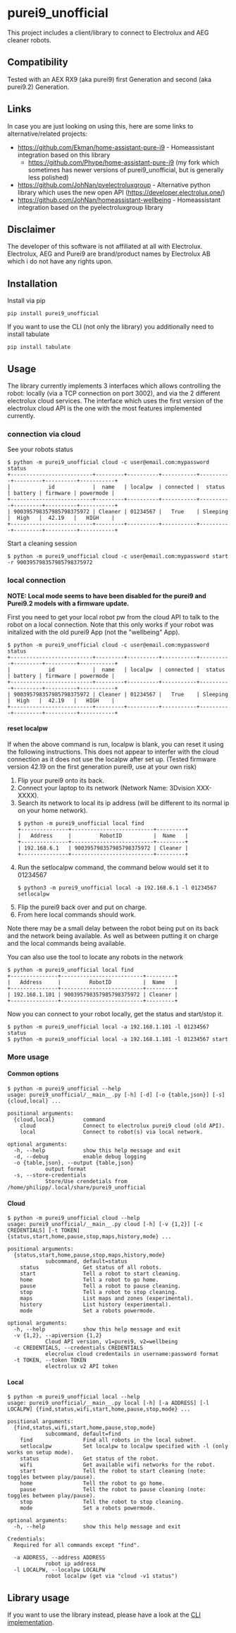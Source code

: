 purei9_unofficial
=================

This project includes a client/library to connect to Electrolux and AEG cleaner robots.

Compatibility
-------------

Tested with an AEX RX9 (aka purei9) first Generation and second (aka purei9.2) Generation.

Links
-------------

In case you are just looking on using this, here are some links to alternative/related projects:

 - https://github.com/Ekman/home-assistant-pure-i9 - Homeassistant integration based on this library
 	- https://github.com/Phype/home-assistant-pure-i9 (my fork which sometimes has newer versions of purei9_unofficial, but is generally less polished)
 - https://github.com/JohNan/pyelectroluxgroup - Alternative python library which uses the new open API (https://developer.electrolux.one/)
 - https://github.com/JohNan/homeassistant-wellbeing - Homeassistant integration based on the pyelectroluxgroup library

Disclaimer
----------

The developer of this software is not affiliated at all with Electrolux. Electrolux, AEG and Purei9 are brand/product names by Electrolux AB which i do not have any rights upon.

Installation
------------

Install via pip

	pip install purei9_unofficial 
	
If you want to use the CLI (not only the library) you additionally need to install tabulate

	pip install tabulate 

Usage
-----

The library currently implements 3 interfaces which allows controlling the robot: locally (via a TCP connection on port 3002), and via the 2 different electrolux cloud services. The interface which uses the first version of the electrolux cloud API is the one with the most features implemented currently.

### connection via cloud

See your robots status

	$ python -m purei9_unofficial cloud -c user@email.com:mypassword status
	+--------------------------+---------+----------+-----------+----------+---------+----------+-----------+
	|            id            |  name   | localpw  | connected |  status  | battery | firmware | powermode |
	+--------------------------+---------+----------+-----------+----------+---------+----------+-----------+
	| 900395798357985798375972 | Cleaner | 01234567 |   True    | Sleeping |  High   |  42.19   |   HIGH    |
	+--------------------------+---------+----------+-----------+----------+---------+----------+-----------+
	
Start a cleaning session

	$ python -m purei9_unofficial cloud -c user@email.com:mypassword start -r 900395798357985798375972

### local connection

**NOTE: Local mode seems to have been disabled for the purei9 and Purei9.2 models with a firmware update.**

First you need to get your local robot pw from the cloud API to talk to the robot on a local connection. Note that this only works if your robot was initalized with the old purei9 App (not the "wellbeing" App).

	$ python -m purei9_unofficial cloud -c user@email.com:mypassword status
	+--------------------------+---------+----------+-----------+----------+---------+----------+-----------+
	|            id            |  name   | localpw  | connected |  status  | battery | firmware | powermode |
	+--------------------------+---------+----------+-----------+----------+---------+----------+-----------+
	| 900395798357985798375972 | Cleaner | 01234567 |   True    | Sleeping |  High   |  42.19   |   HIGH    |
	+--------------------------+---------+----------+-----------+----------+---------+----------+-----------+
	
#### reset localpw
If when the above command is run, localpw is blank, you can reset it using the following instructions. This does not appear to interfer with the cloud connection as it does not use the localpw after set up. (Tested firmware version 42.19 on the first generation purei9, use at your own risk)

1. Flip your purei9 onto its back.
2. Connect your laptop to its network (Network Name: 3Dvision XXX-XXXX).
3. Search its network to local its ip address (will be different to its normal ip on your home network).
	```
	$ python -m purei9_unofficial local find
	+---------------+--------------------------+---------+
	|   Address     |         RobotID          |  Name   |
	+---------------+--------------------------+---------+
	| 192.168.6.1   | 900395798357985798375972 | Cleaner |
	+---------------+--------------------------+---------+
	```
4. Run the setlocalpw command, the command below would set it to 01234567
	```
	$ python3 -m purei9_unofficial local -a 192.168.6.1 -l 01234567 setlocalpw
	```
5. Flip the purei9 back over and put on charge.
6. From here local commands should work.

Note there may be a small delay between the robot being put on its back and the network being available. As well as between putting it on charge and the local commands being available.


You can also use the tool to locate any robots in the network

	$ python -m purei9_unofficial local find
	+---------------+--------------------------+---------+
	|   Address     |         RobotID          |  Name   |
	+---------------+--------------------------+---------+
	| 192.168.1.101 | 900395798357985798375972 | Cleaner |
	+---------------+--------------------------+---------+
	
Now you can connect to your robot locally, get the status and start/stop it.

	$ python -m purei9_unofficial local -a 192.168.1.101 -l 01234567 status
	$ python -m purei9_unofficial local -a 192.168.1.101 -l 01234567 start

### More usage

#### Common options

	$ python -m purei9_unofficial --help
	usage: purei9_unofficial/__main__.py [-h] [-d] [-o {table,json}] [-s] {cloud,local} ...

	positional arguments:
	  {cloud,local}         command
	    cloud               Connect to electrolux purei9 cloud (old API).
	    local               Connect to robot(s) via local network.

	optional arguments:
	  -h, --help            show this help message and exit
	  -d, --debug           enable debug logging
	  -o {table,json}, --output {table,json}
				output format
	  -s, --store-credentials
				Store/Use crendetials from /home/philipp/.local/share/purei9_unofficial
                            
#### Cloud

	$ python -m purei9_unofficial cloud --help
	usage: purei9_unofficial/__main__.py cloud [-h] [-v {1,2}] [-c CREDENTIALS] [-t TOKEN] {status,start,home,pause,stop,maps,history,mode} ...

	positional arguments:
	  {status,start,home,pause,stop,maps,history,mode}
				subcommand, default=status
	    status              Get status of all robots.
	    start               Tell a robot to start cleaning.
	    home                Tell a robot to go home.
	    pause               Tell a robot to pause cleaning.
	    stop                Tell a robot to stop cleaning.
	    maps                List maps and zones (experimental).
	    history             List history (experimental).
	    mode                Set a robots powermode.

	optional arguments:
	  -h, --help            show this help message and exit
	  -v {1,2}, --apiversion {1,2}
				Cloud API version, v1=purei9, v2=wellbeing
	  -c CREDENTIALS, --credentials CREDENTIALS
				elecrolux cloud credentails in username:password format
	  -t TOKEN, --token TOKEN
				electrolux v2 API token

#### Local
	
	$ python -m purei9_unofficial local --help
	usage: purei9_unofficial/__main__.py local [-h] [-a ADDRESS] [-l LOCALPW] {find,status,wifi,start,home,pause,stop,mode} ...

	positional arguments:
	  {find,status,wifi,start,home,pause,stop,mode}
				subcommand, default=find
	    find                Find all robots in the local subnet.
	    setlocalpw          Set localpw to localpw specified with -l (only works on setup mode).
	    status              Get status of the robot.
	    wifi                Get available wifi networks for the robot.
	    start               Tell the robot to start cleaning (note: toggles between play/pause).
	    home                Tell the robot to go home.
	    pause               Tell the robot to pause cleaning (note: toggles between play/pause).
	    stop                Tell the robot to stop cleaning.
	    mode                Set a robots powermode.

	optional arguments:
	  -h, --help            show this help message and exit

	Credentials:
	  Required for all commands except "find".

	  -a ADDRESS, --address ADDRESS
				robot ip address
	  -l LOCALPW, --localpw LOCALPW
				robot localpw (get via "cloud -v1 status")

Library usage
-------------

If you want to use the library instead, please have a look at the [CLI implementation](./src/purei9_unofficial/__main__.py).